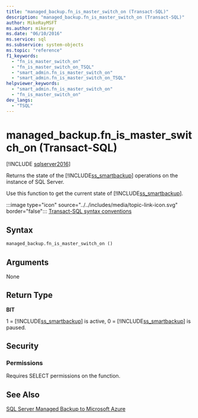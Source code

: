 ```yaml
---
title: "managed_backup.fn_is_master_switch_on (Transact-SQL)"
description: "managed_backup.fn_is_master_switch_on (Transact-SQL)"
author: MikeRayMSFT
ms.author: mikeray
ms.date: "06/10/2016"
ms.service: sql
ms.subservice: system-objects
ms.topic: "reference"
f1_keywords:
  - "fn_is_master_switch_on"
  - "fn_is_master_switch_on_TSQL"
  - "smart_admin.fn_is_master_switch_on"
  - "smart_admin.fn_is_master_switch_on_TSQL"
helpviewer_keywords:
  - "smart_admin.fn_is_master_switch_on"
  - "fn_is_master_switch_on"
dev_langs:
  - "TSQL"
---
```

# managed_backup.fn_is_master_switch_on (Transact-SQL)
[!INCLUDE [sqlserver2016](../../includes/applies-to-version/sqlserver2016.md)]

  Returns the state of the [!INCLUDE[ss_smartbackup](../../includes/ss-smartbackup-md.md)] operations on the instance of SQL Server.  
  
 Use this function to get the current state of [!INCLUDE[ss_smartbackup](../../includes/ss-smartbackup-md.md)].  
  
 
 :::image type="icon" source="../../includes/media/topic-link-icon.svg" border="false"::: [Transact-SQL syntax conventions](../../t-sql/language-elements/transact-sql-syntax-conventions-transact-sql.md)  
  
## Syntax  
  
```sql  
managed_backup.fn_is_master_switch_on ()  
```  
  
##  <a name="Arguments"></a> Arguments  
 None  
  
## Return Type  
 **BIT**  
  
 1 = [!INCLUDE[ss_smartbackup](../../includes/ss-smartbackup-md.md)] is active, 0 = [!INCLUDE[ss_smartbackup](../../includes/ss-smartbackup-md.md)] is paused.  
  
## Security  
  
### Permissions  
 Requires SELECT permissions on the function.  
  
## See Also  
 [SQL Server Managed Backup to Microsoft Azure](../../relational-databases/backup-restore/sql-server-managed-backup-to-microsoft-azure.md)  
  
  
